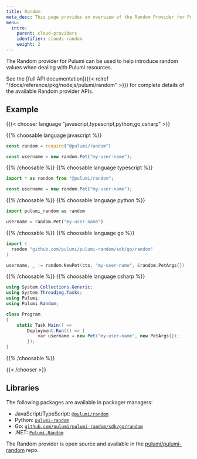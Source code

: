 ```yaml
---
title: Random
meta_desc: This page provides an overview of the Random Provider for Pulumi.
menu:
  intro:
    parent: cloud-providers
    identifier: clouds-random
    weight: 2
---
```


The Random provider for Pulumi can be used to help introduce random values when dealing with Pulumi resources.

See the [full API documentation]({{< relref "/docs/reference/pkg/nodejs/pulumi/random" >}}) for complete details of the available Random provider APIs.

## Example

{{{< chooser language "javascript,typescript,python,go,csharp" >}}

{{% choosable language javascript %}}

```javascript
const random = require("@pulumi/random")

const username = new random.Pet("my-user-name");
```

{{% /choosable %}}
{{% choosable language typescript %}}

```typescript
import * as random from "@pulumi/random";

const username = new random.Pet("my-user-name");
```

{{% /choosable %}}
{{% choosable language python %}}

```python
import pulumi_random as random

username = random.Pet("my-user-name")
```

{{% /choosable %}}
{{% choosable language go %}}

```go
import (
  random "github.com/pulumi/pulumi-random/sdk/go/random"
)

username, _ := random.NewPet(ctx, "my-user-name", &random.PetArgs{})
```

{{% /choosable %}}
{{% choosable language csharp %}}

```csharp
using System.Collections.Generic;
using System.Threading.Tasks;
using Pulumi;
using Pulumi.Random;

class Program
{
    static Task Main() =>
        Deployment.Run(() => {
            var username = new Pet("my-user-name", new PetArgs{});
        });
}
```

{{% /choosable %}}

{{< /chooser >}}

## Libraries

The following packages are available in packager managers:

* JavaScript/TypeScript: [`@pulumi/random`](https://www.npmjs.com/package/@pulumi/random)
* Python: [`pulumi-random`](https://pypi.org/project/pulumi-random/)
* Go: [`github.com/pulumi/pulumi-random/sdk/go/random`](https://github.com/pulumi/pulumi-random)
* .NET: [`Pulumi.Random`](https://www.nuget.org/packages/Pulumi.Random)

The Random provider is open source and available in the [pulumi/pulumi-random](https://github.com/pulumi/pulumi-random) repo.
